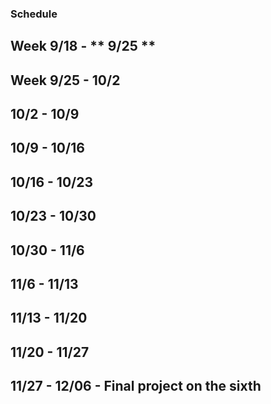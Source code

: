 ### Schedule

## Week 9/18 - ** 9/25 ** 


## Week 9/25 - **10/2**

## 10/2 - **10/9**

## 10/9 -  **10/16**

## 10/16 - **10/23**

## 10/23 - **10/30**

## 10/30 - **11/6**

## 11/6 - **11/13**

## 11/13 - **11/20**

## 11/20 - **11/27**

## 11/27 - **12/06 - Final project on the sixth**
